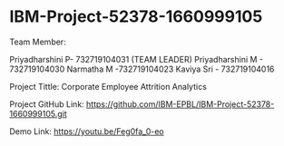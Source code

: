 # IBM-Project-52378-1660999105

Team Member:

Priyadharshini P- 732719104031 (TEAM LEADER)
Priyadharshini M - 732719104030
Narmatha M -732719104023
Kaviya Sri - 732719104016

Project Tittle:
Corporate Employee Attrition Analytics

Project GitHub Link:
https://github.com/IBM-EPBL/IBM-Project-52378-1660999105.git

Demo Link:
https://youtu.be/Feg0fa_0-eo
